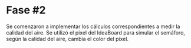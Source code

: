 # Fase #2
Se comenzaron a implementar los cálculos correspondientes a medir la calidad del aire. Se utilizó el pixel del IdeaBoard para simular el semáforo, según la calidad del aire, cambia el color del pixel.
